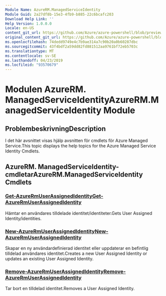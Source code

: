 ```yaml
---
Module Name: AzureRM.ManagedServiceIdentity
Module Guid: 2a27df8b-15e3-4fb9-b885-22c6bcafc203
Download Help Link: ''
Help Version: 1.0.0.0
Locale: en-US
content_git_url: https://github.com/Azure/azure-powershell/blob/preview/src/ResourceManager/ManagedServiceIdentity/Commands.ManagedServiceIdentity/help/AzureRM.ManagedServiceIdentity.md
original_content_git_url: https://github.com/Azure/azure-powershell/blob/preview/src/ResourceManager/ManagedServiceIdentity/Commands.ManagedServiceIdentity/help/AzureRM.ManagedServiceIdentity.md
ms.openlocfilehash: 74dedd9749e4c7b9ae314a7c90b20a0b60287dbc
ms.sourcegitcommit: 43f4bdf2a59dd82fd881512aa9761bf72eb5703c
ms.translationtype: MT
ms.contentlocale: sv-SE
ms.lasthandoff: 04/23/2019
ms.locfileid: "93570679"
---
```

# <span data-ttu-id="5e16d-101">Modulen AzureRM. ManagedServiceIdentity</span><span class="sxs-lookup"><span data-stu-id="5e16d-101">AzureRM.ManagedServiceIdentity Module</span></span>
## <span data-ttu-id="5e16d-102">Problembeskrivning</span><span class="sxs-lookup"><span data-stu-id="5e16d-102">Description</span></span>
<span data-ttu-id="5e16d-103">I det här avsnittet visas hjälp avsnitten för cmdlets för Azure Managed Service.</span><span class="sxs-lookup"><span data-stu-id="5e16d-103">This topic displays the help topics for the Azure Managed Service Identity Cmdlets.</span></span>

## <span data-ttu-id="5e16d-104">AzureRM. ManagedServiceIdentity-cmdletar</span><span class="sxs-lookup"><span data-stu-id="5e16d-104">AzureRM.ManagedServiceIdentity Cmdlets</span></span>
### [<span data-ttu-id="5e16d-105">Get-AzureRmUserAssignedIdentity</span><span class="sxs-lookup"><span data-stu-id="5e16d-105">Get-AzureRmUserAssignedIdentity</span></span>](Get-AzureRmUserAssignedIdentity.md)
<span data-ttu-id="5e16d-106">Hämtar en användares tilldelade identitet/identiteter.</span><span class="sxs-lookup"><span data-stu-id="5e16d-106">Gets User Assigned Identity/identities.</span></span>

### [<span data-ttu-id="5e16d-107">New-AzureRmUserAssignedIdentity</span><span class="sxs-lookup"><span data-stu-id="5e16d-107">New-AzureRmUserAssignedIdentity</span></span>](New-AzureRmUserAssignedIdentity.md)
<span data-ttu-id="5e16d-108">Skapar en ny användardefinierad identitet eller uppdaterar en befintlig tilldelad användares identitet.</span><span class="sxs-lookup"><span data-stu-id="5e16d-108">Creates a new User Assigned Identity or updates an existing User Assigned Identity.</span></span>

### [<span data-ttu-id="5e16d-109">Remove-AzureRmUserAssignedIdentity</span><span class="sxs-lookup"><span data-stu-id="5e16d-109">Remove-AzureRmUserAssignedIdentity</span></span>](Remove-AzureRmUserAssignedIdentity.md)
<span data-ttu-id="5e16d-110">Tar bort en tilldelad identitet.</span><span class="sxs-lookup"><span data-stu-id="5e16d-110">Removes a User Assigned Identity.</span></span>

